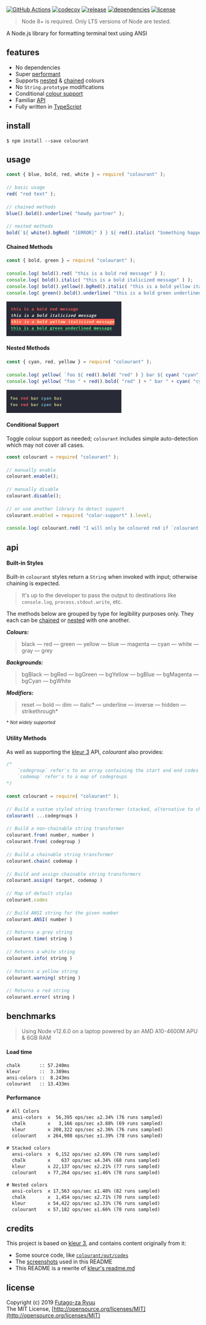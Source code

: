 [![GitHub Actions](https://github.com/futagoza/colourant/workflows/ci/badge.svg)](https://github.com/futagoza/colourant/actions?workflow=ci)
[![codecov](https://codecov.io/gh/futagoza/colourant/branch/master/graph/badge.svg)](https://codecov.io/gh/futagoza/colourant)
[![release](https://img.shields.io/npm/v/colourant.svg)](https://www.npmjs.com/package/colourant)
[![dependencies](https://img.shields.io/david/futagoza/colourant.svg)](https://david-dm.org/futagoza/colourant)
[![license](https://img.shields.io/badge/license-mit-blue.svg)](https://opensource.org/licenses/MIT)

> Node 8+ is required. Only LTS versions of Node are tested.

A Node.js library for formatting terminal text using ANSI

## features

* No dependencies
* Super [performant](#performance)
* Supports [nested](#nested-methods) & [chained](#chained-methods) colours
* No `String.prototype` modifications
* Conditional [colour support](#conditional-support)
* Familiar [API](#api)
* Fully written in [TypeScript](#typescript)

## install

```
$ npm install --save colourant
```

## usage

```js
const { blue, bold, red, white } = require( "colourant" );

// basic usage
red( "red text" );

// chained methods
blue().bold().underline( "howdy partner" );

// nested methods
bold(`${ white().bgRed( "[ERROR]" ) } ${ red().italic( "Something happened" ) }`);
```

#### Chained Methods

```js
const { bold, green } = require( "colourant" );

console.log( bold().red( "this is a bold red message" ) );
console.log( bold().italic( "this is a bold italicized message" ) );
console.log( bold().yellow().bgRed().italic( "this is a bold yellow italicized message" ) );
console.log( green().bold().underline( "this is a bold green underlined message" ) );
```

<img src="screenshots/chained-methods.png" width="300" />

#### Nested Methods

```js
const { cyan, red, yellow } = require( "colourant" );

console.log( yellow( `foo ${ red().bold( "red" ) } bar ${ cyan( "cyan" ) } baz` ) );
console.log( yellow( "foo " + red().bold( "red" ) + " bar " + cyan( "cyan" ) + " baz" ) );
```

<img src="screenshots/nested-methods.png" width="300" />

#### Conditional Support

Toggle colour support as needed; `colourant` includes simple auto-detection which may not cover all cases.

```js
const colourant = require( "colourant" );

// manually enable
colourant.enable();

// manually disable
colourant.disable();

// or use another library to detect support
colourant.enabled = require( "color-support" ).level;

console.log( colourant.red( "I will only be coloured red if `colourant.enabled` is true" ) );
```

## api

#### Built-in Styles

Built-in `colourant` styles return a `String` when invoked with input; otherwise chaining is expected.

> It's up to the developer to pass the output to destinations like `console.log`, `process.stdout.write`, etc.

The methods below are grouped by type for legibility purposes only. They each can be [chained](#chained-methods) or [nested](#nested-methods) with one another.

***Colours:***
> black &mdash; red &mdash; green &mdash; yellow &mdash; blue &mdash; magenta &mdash; cyan &mdash; white &mdash; gray &mdash; grey

***Backgrounds:***
> bgBlack &mdash; bgRed &mdash; bgGreen &mdash; bgYellow &mdash; bgBlue &mdash; bgMagenta &mdash; bgCyan &mdash; bgWhite

***Modifiers:***
> reset &mdash; bold &mdash; dim &mdash; italic* &mdash; underline &mdash; inverse &mdash; hidden &mdash; strikethrough*

<sup>* <em>Not widely supported</em></sup>

#### Utility Methods

As well as supporting the [kleur 3](https://github.com/lukeed/kleur) API, _colourant_ also provides:

```js
/*
    `codegroup` refer's to an array containing the start and end codes
    `codemap` refer's to a map of codegroups
*/

const colourant = require( "colourant" );

// Build a custom styled string transformer (stacked, alternative to chain)
colourant( ...codegroups )

// Build a non-chainable string transformer
colourant.from( number, number )
colourant.from( codegroup )

// Build a chainable string transformer
colourant.chain( codemap )

// Build and assign chainable string transformers
colourant.assign( target, codemap )

// Map of default styles
colourant.codes

// Build ANSI string for the given number
colourant.ANSI( number )

// Returns a grey string
colourant.time( string )

// Returns a white string
colourant.info( string )

// Returns a yellow string
colourant.warning( string )

// Returns a red string
colourant.error( string )
```

## benchmarks

> Using Node v12.6.0 on a laptop powered by an AMD A10-4600M APU & 6GB RAM

#### Load time

```
chalk       :: 57.240ms
kleur       ::  3.389ms
ansi-colors ::  8.243ms
colourant   :: 13.433ms
```

#### Performance

```
# All Colors
  ansi-colors  x  56,395 ops/sec ±2.34% (76 runs sampled)
  chalk        x   3,166 ops/sec ±3.88% (69 runs sampled)
  kleur        x 208,322 ops/sec ±2.36% (76 runs sampled)
  colourant    x 264,908 ops/sec ±1.39% (78 runs sampled)

# Stacked colors
  ansi-colors  x  6,152 ops/sec ±2.69% (70 runs sampled)
  chalk        x    637 ops/sec ±4.34% (68 runs sampled)
  kleur        x 22,137 ops/sec ±2.21% (77 runs sampled)
  colourant    x 77,264 ops/sec ±1.46% (78 runs sampled)

# Nested colors
  ansi-colors  x 17,563 ops/sec ±1.48% (82 runs sampled)
  chalk        x  1,454 ops/sec ±2.71% (70 runs sampled)
  kleur        x 54,422 ops/sec ±2.33% (76 runs sampled)
  colourant    x 57,182 ops/sec ±1.66% (78 runs sampled)
```

## credits

This project is based on [kleur 3](https://github.com/lukeed/kleur), and contains content originally from it:

- Some source code, like [`colourant/out/codes`](https://github.com/futagoza/colourant/blob/master/src/codes.ts)
- The [screenshots](https://github.com/futagoza/colourant/tree/master/screenshots) used in this README
- This README is a rewrite of [kleur's readme.md](https://github.com/lukeed/kleur/blob/master/readme.md)

## license

Copyright (c) 2019 [Futago-za Ryuu](http://github.com/futagoza)<br>
The MIT License, [http://opensource.org/licenses/MIT](http://opensource.org/licenses/MIT)
